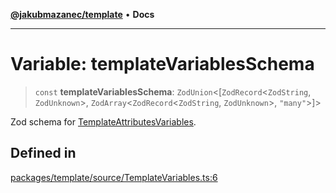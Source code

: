 [**@jakubmazanec/template**](../README.md) • **Docs**

---

# Variable: templateVariablesSchema

> `const` **templateVariablesSchema**: `ZodUnion`\<[`ZodRecord`\<`ZodString`,
> `ZodUnknown`\>, `ZodArray`\<`ZodRecord`\<`ZodString`, `ZodUnknown`\>, `"many"`\>]\>

Zod schema for [TemplateAttributesVariables](../type-aliases/TemplateAttributesVariables.md).

## Defined in

[packages/template/source/TemplateVariables.ts:6](https://github.com/jakubmazanec/tools/blob/053e1fea9cfce27a70a78b00a30cdd281cb0a72b/packages/template/source/TemplateVariables.ts#L6)
